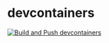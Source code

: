 # devcontainers

[![Build and Push devcontainers](https://github.com/amerintlxperts2024/devcontainers/actions/workflows/devcontainer.yml/badge.svg)](https://github.com/amerintlxperts2024/devcontainers/actions/workflows/devcontainer.yml)
